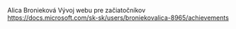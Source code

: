 Alica Bronieková
Vývoj webu pre začiatočníkov
https://docs.microsoft.com/sk-sk/users/broniekovalica-8965/achievements
